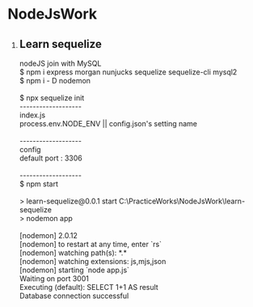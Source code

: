 # NodeJsWork
 
<ol>
 <li><h2>Learn sequelize</h2></li>
 <p>nodeJS join with MySQL<br>
$ npm i express morgan nunjucks sequelize sequelize-cli mysql2<br>
$ npm i - D nodemon<br>
<br>
$ npx sequelize init<br>
-------------------<br>
index.js<br>
process.env.NODE_ENV || config.json's setting name<br>
<br>
-------------------<br>
config<br>
default port : 3306<br>
<br>
-------------------<br>
$ npm start<br>
<br>
> learn-sequelize@0.0.1 start C:\PracticeWorks\NodeJsWork\learn-sequelize<br>
> nodemon app<br>
<br>
[nodemon] 2.0.12<br>
[nodemon] to restart at any time, enter `rs`<br>
[nodemon] watching path(s): *.*<br>
[nodemon] watching extensions: js,mjs,json<br>
[nodemon] starting `node app.js`<br>
Waiting on port  3001<br>
Executing (default): SELECT 1+1 AS result<br>
Database connection successful<br>
<ol>
